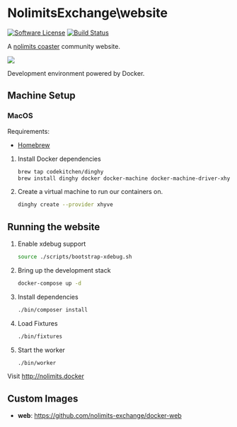 # NolimitsExchange\website

[![Software License](https://img.shields.io/badge/license-MIT-brightgreen.svg)](LICENSE)
[![Build Status](https://semaphoreci.com/api/v1/thepixeldeveloper/website/branches/master/shields_badge.svg)](https://semaphoreci.com/thepixeldeveloper/website)

A [nolimits coaster](http://www.nolimitscoaster.com/) community website.

![](http://i.imgur.com/hIf88dW.png)

Development environment powered by Docker.

Machine Setup
-----

### MacOS

Requirements:

- [Homebrew](http://brew.sh/)

1. Install Docker dependencies

    ```bash
    brew tap codekitchen/dinghy
    brew install dinghy docker docker-machine docker-machine-driver-xhyve
    ```

2. Create a virtual machine to run our containers on.

    ```bash
    dinghy create --provider xhyve
    ```

Running the website
-----

1. Enable xdebug support

    ``` bash
    source ./scripts/bootstrap-xdebug.sh
    ```

2. Bring up the development stack

    ``` bash
    docker-compose up -d
    ```

3. Install dependencies

   ``` bash
   ./bin/composer install
   ```

4. Load Fixtures

    ``` bash
    ./bin/fixtures
    ```

5. Start the worker

    ``` bash
    ./bin/worker
    ```

Visit http://nolimits.docker

Custom Images
-----

* **web**: https://github.com/nolimits-exchange/docker-web
